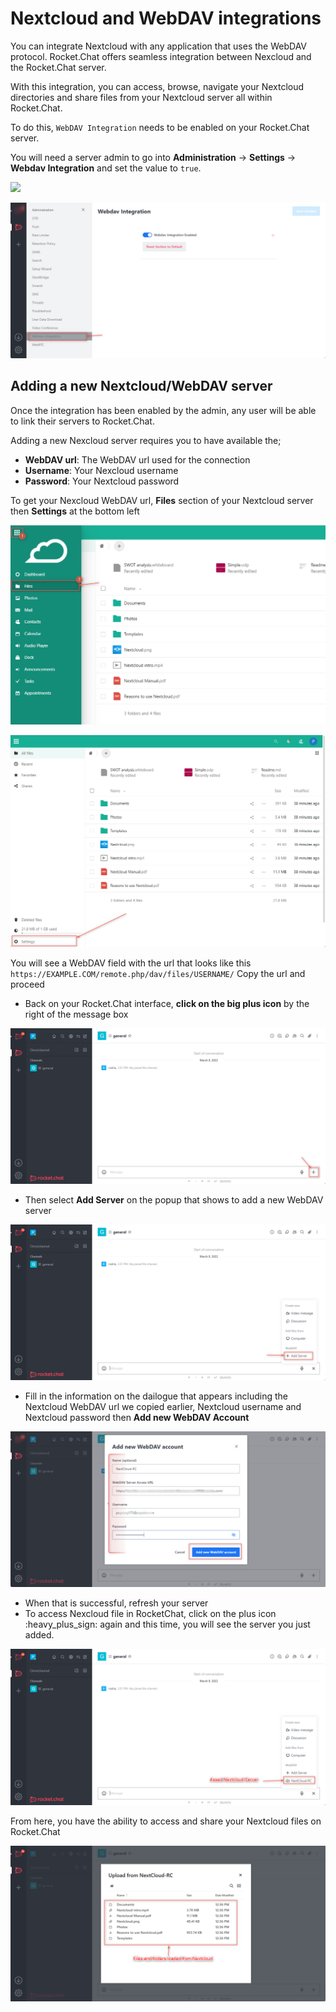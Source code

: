 # Nextcloud and WebDAV integrations

You can integrate Nextcloud with any application that uses the WebDAV protocol. Rocket.Chat offers seamless integration between Nexcloud and the Rocket.Chat server.

With this integration, you can access, browse, navigate your Nextcloud directories and share files from your Nextcloud server all within Rocket.Chat.

To do this,  `WebDAV Integration` needs to be enabled on your Rocket.Chat server.&#x20;

You will need a server admin to go into **Administration** -> **Settings** -> **Webdav Integration** and set the value to `true`.

![](<../../../../.gitbook/assets/administration >)

![](<../../../../.gitbook/assets/image (678).png>)

## Adding a new Nextcloud/WebDAV server

Once the integration has been enabled by the admin, any user will be able to link their servers to Rocket.Chat.

Adding a new Nexcloud server requires you to have available the;

* **WebDAV url**: The WebDAV url used for the connection
* **Username**: Your Nexcloud username
* **Password**: Your Nextcloud password

To get your Nexcloud WebDAV url, **Files** section of your Nextcloud server then **Settings** at the bottom left

![](<../../../../.gitbook/assets/image (673).png>)

![](<../../../../.gitbook/assets/image (674).png>)

You will see a WebDAV field with the url that looks like this `https://EXAMPLE.COM/remote.php/dav/files/USERNAME/` Copy the url and proceed

* Back on your Rocket.Chat interface, **click on the big plus icon** by the right of the message box

![](<../../../../.gitbook/assets/image (690).png>)

* Then select **Add Server** on the popup that shows to add a new WebDAV server

![](<../../../../.gitbook/assets/image (647).png>)

* Fill in the information on the dailogue that appears including the Nextcloud WebDAV url we copied earlier, Nextcloud username and Nextcloud password then **Add new WebDAV Account**

![](<../../../../.gitbook/assets/image (670).png>)

* When that is successful, refresh your server
* To access Nexcloud file in RocketChat, click on the plus icon :heavy\_plus\_sign: again and this time, you will see the server you just added.&#x20;

![](<../../../../.gitbook/assets/image (677) (1).png>)

From here, you have the ability to access and share your Nextcloud files on Rocket.Chat

![](<../../../../.gitbook/assets/image (672).png>)

